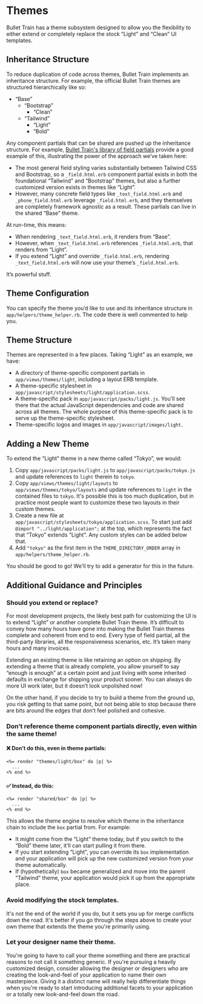 # Themes

Bullet Train has a theme subsystem designed to allow you the flexibility to either extend or completely replace the stock “Light” and “Clean” UI templates.

## Inheritance Structure

To reduce duplication of code across themes, Bullet Train implements an inheritance structure. For example, the official Bullet Train themes are structured hierarchically like so:

- “Base”
  - “Bootstrap”
    - “Clean”
  - “Tailwind”
    - “Light”
    - “Bold”

Any component partials that can be shared are pushed up the inheritance structure. For example, [Bullet Train's library of field partials](/docs/field-partials.md) provide a good example of this, illustrating the power of the approach we’ve taken here:

 - The most general field styling varies substantially between Tailwind CSS and Bootstrap, so a `_field.html.erb` component partial exists in both the foundational “Tailwind” and “Bootstrap” themes, but also a further customized version exists in themes like “Light”.
 - However, many concrete field types like `_text_field.html.erb` and `_phone_field.html.erb` leverage `_field.html.erb`, and they themselves are completely framework agnostic as a result. These partials can live in the shared “Base” theme.

At run-time, this means:

- When rendering `_text_field.html.erb`, it renders from “Base”.
- However, when `_text_field.html.erb` references `_field.html.erb`, that renders from “Light”.
- If you extend “Light” and override `_field.html.erb`, rendering `_text_field.html.erb` will now use your theme’s `_field.html.erb`.

It’s powerful stuff.

## Theme Configuration

You can specify the theme you’d like to use and its inheritance structure in `app/helpers/theme_helper.rb`. The code there is well commented to help you.

## Theme Structure

Themes are represented in a few places. Taking “Light” as an example, we have:

- A directory of theme-specific component partials in `app/views/themes/light`, including a layout ERB template.
- A theme-specific stylesheet in `app/javascript/stylesheets/light/application.scss`.
- A theme-specific pack in `app/javascript/packs/light.js`. You’ll see there that the actual JavaScript dependencies and code are shared across all themes. The whole purpose of this theme-specific pack is to serve up the theme-specific stylesheet.
- Theme-specific logos and images in `app/javascript/images/light`.

## Adding a New Theme

To extend the “Light” theme in a new theme called “Tokyo”, we would:

1. Copy `app/javascript/packs/light.js` to `app/javascript/packs/tokyo.js` and update references to `light` therein to `tokyo`.
2. Copy `app/views/themes/light/layouts` to `app/views/themes/tokyo/layouts` and update references to `light` in the contained files to `tokyo`. It's possible this is too much duplication, but in practice most people want to customize these two layouts in their custom themes.
3. Create a new file at `app/javascript/stylesheets/tokyo/application.scss`. To start just add `@import "../light/application";` at the top, which represents the fact that “Tokyo” extends “Light”. Any custom styles can be added below that.
4. Add `"tokyo"` as the first item in the `THEME_DIRECTORY_ORDER` array in `app/helpers/theme_helper.rb`.

You should be good to go! We'll try to add a generator for this in the future.

## Additional Guidance and Principles

### Should you extend or replace?

For most development projects, the likely best path for customizing the UI is to extend “Light” or another complete Bullet Train theme. It’s difficult to convey how many hours have gone into making the Bullet Train themes complete and coherent from end to end. Every type of field partial, all the third-party libraries, all the responsiveness scenarios, etc. It’s taken many hours and many invoices.

Extending an existing theme is like retaining an option on shipping. By extending a theme that is already complete, you allow yourself to say “enough is enough” at a certain point and just living with some inherited defaults in exchange for shipping your product sooner. You can always do more UI work later, but it doesn’t look unpolished now!

On the other hand, if you decide to try to build a theme from the ground up, you risk getting to that same point, but not being able to stop because there are bits around the edges that don’t feel polished and cohesive.

### Don’t reference theme component partials directly, even within the same theme!

#### ❌ Don’t do this, even in theme partials:

```
<%= render "themes/light/box" do |p| %>
  ...
<% end %>
```

#### ✅ Instead, do this:

```
<%= render "shared/box" do |p| %>
  ...
<% end %>
```

This allows the theme engine to resolve which theme in the inheritance chain to include the `box` partial from. For example:

 - It might come from the “Light” theme today, but if you switch to the “Bold” theme later, it’ll can start pulling it from there.
 - If you start extending “Light”, you can override its `box` implementation and your application will pick up the new customized version from your theme automatically.
 - If (hypothetically) `box` became generalized and move into the parent “Tailwind” theme, your application would pick it up from the appropriate place.

### Avoid modifying the stock templates.

It's not the end of the world if you do, but it sets you up for merge conflicts down the road. It's better if you go through the steps above to create your own theme that extends the theme you're primarily using.

### Let your designer name their theme.

You're going to have to call your theme something and there are practical reasons to not call it something generic. If you're pursuing a heavily customized design, consider allowing the designer or designers who are creating the look-and-feel of your application to name their own masterpiece. Giving it a distinct name will really help differentiate things when you're ready to start introducing additional facets to your application or a totally new look-and-feel down the road.
